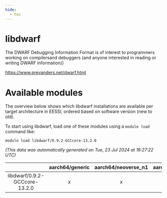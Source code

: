```yaml
---
hide:
  - toc
---
```


libdwarf
========


The DWARF Debugging Information Format is of interest to programmers working on compilersand debuggers (and anyone interested in reading or writing DWARF information))

https://www.prevanders.net/dwarf.html
# Available modules


The overview below shows which libdwarf installations are available per target architecture in EESSI, ordered based on software version (new to old).

To start using libdwarf, load one of these modules using a `module load` command like:

```shell
module load libdwarf/0.9.2-GCCcore-13.2.0
```

*(This data was automatically generated on Tue, 23 Jul 2024 at 16:27:22 UTC)*  

| |aarch64/generic|aarch64/neoverse_n1|aarch64/neoverse_v1|x86_64/generic|x86_64/amd/zen2|x86_64/amd/zen3|x86_64/intel/haswell|x86_64/intel/skylake_avx512|
| :---: | :---: | :---: | :---: | :---: | :---: | :---: | :---: | :---: |
|libdwarf/0.9.2-GCCcore-13.2.0|x|x|x|x|x|x|x|x|
